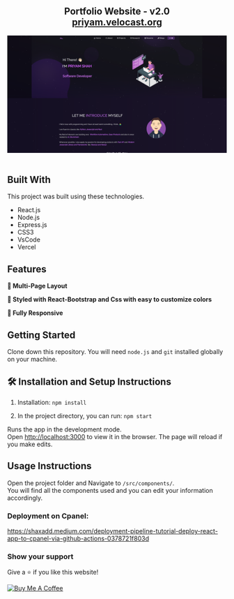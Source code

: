 <h2 align="center">
  Portfolio Website - v2.0<br/>
  <a href="https://priyam.velocast.org/" target="_blank">priyam.velocast.org</a>
</h2>
<div align="center">
  <img alt="Demo" src="./Images/readme-img1.png" />
</div>

<br/>


## Built With


This project was built using these technologies.

- React.js
- Node.js
- Express.js
- CSS3
- VsCode
- Vercel

## Features

**📖 Multi-Page Layout**

**🎨 Styled with React-Bootstrap and Css with easy to customize colors**

**📱 Fully Responsive**

## Getting Started

Clone down this repository. You will need `node.js` and `git` installed globally on your machine.

## 🛠 Installation and Setup Instructions

1. Installation: `npm install`

2. In the project directory, you can run: `npm start`

Runs the app in the development mode.\
Open [http://localhost:3000](http://localhost:3000) to view it in the browser.
The page will reload if you make edits.

## Usage Instructions

Open the project folder and Navigate to `/src/components/`. <br/>
You will find all the components used and you can edit your information accordingly.

### Deployment on Cpanel: 

https://shaxadd.medium.com/deployment-pipeline-tutorial-deploy-react-app-to-cpanel-via-github-actions-0378721f803d

### Show your support

Give a ⭐ if you like this website!

<a href="https://buymeacoffee.com/priyamshah112" target="_blank"><img src="https://cdn.buymeacoffee.com/buttons/v2/default-violet.png" alt="Buy Me A Coffee" height= "60px" width= "217px" ></a>
